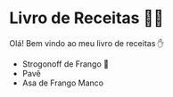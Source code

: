 # Livro de Receitas :man_cook: 

Olá! Bem vindo ao meu livro de receitas :hand: 

- Strogonoff de Frango :chicken:
- Pavê
- Asa de Frango Manco
